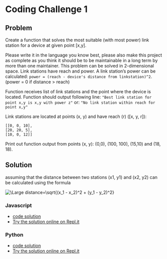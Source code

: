 # Coding Challenge 1

## Problem
Create a function that solves the most suitable (with most power) link station for a device at
given point [x,y].

Please write it in the language you know best, please also make this project as complete as you
think it should be to be maintainable in a long term by more than one maintainer.
This problem can be solved in 2-dimensional space. Link stations have reach and power.
A link station’s power can be calculated:
`power = (reach - device's distance from linkstation)^2`. (power = 0 if distance > reach)

Function receives list of link stations and the point where the device is located.
Function should output following line:
`"Best link station for point x,y is x,y with power z"`
or:
`"No link station within reach for point x,y"`

Link stations​ are located at points (x, y) and have reach (r) ([x, y, r]):
```
[[0, 0, 10],
[20, 20, 5],
[10, 0, 12]]
```

Print out function output from points​ (x, y):
(0,0), (100, 100), (15,10) and (18, 18).

## Solution
assuming that the distance between two stations (x1, y1) and (x2, y2) can be calculated using the formula


![\Large distance=\sqrt{(x_1 - x_2)^2 + (y_1 - y_2)^2}](https://latex.codecogs.com/svg.latex?\Large&space;distance=\sqrt{(x_1-x_2)^2+(y_1-y_2)^2}) 


### Javascript
- [code solution](./solution.js)
- [Try the solution online on Repl.it](https://replit.com/@SaidAbdoo/findBestStationChallengeJs#index.js)


### Python
- [code solution](./solution.py)
- [Try the solution online on Repl.it](https://replit.com/@SaidAbdoo/findBestStationChallengeJs#index.js)